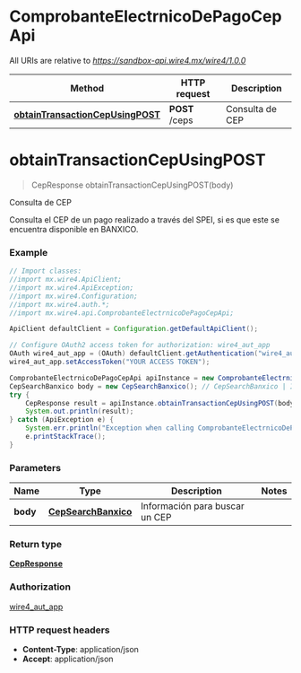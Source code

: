 # ComprobanteElectrnicoDePagoCepApi

All URIs are relative to *https://sandbox-api.wire4.mx/wire4/1.0.0*

Method | HTTP request | Description
------------- | ------------- | -------------
[**obtainTransactionCepUsingPOST**](ComprobanteElectrnicoDePagoCepApi.md#obtainTransactionCepUsingPOST) | **POST** /ceps | Consulta de CEP

<a name="obtainTransactionCepUsingPOST"></a>
# **obtainTransactionCepUsingPOST**
> CepResponse obtainTransactionCepUsingPOST(body)

Consulta de CEP

Consulta el CEP de un pago realizado a través del SPEI, si es que este se encuentra disponible en BANXICO.

### Example
```java
// Import classes:
//import mx.wire4.ApiClient;
//import mx.wire4.ApiException;
//import mx.wire4.Configuration;
//import mx.wire4.auth.*;
//import mx.wire4.api.ComprobanteElectrnicoDePagoCepApi;

ApiClient defaultClient = Configuration.getDefaultApiClient();

// Configure OAuth2 access token for authorization: wire4_aut_app
OAuth wire4_aut_app = (OAuth) defaultClient.getAuthentication("wire4_aut_app");
wire4_aut_app.setAccessToken("YOUR ACCESS TOKEN");

ComprobanteElectrnicoDePagoCepApi apiInstance = new ComprobanteElectrnicoDePagoCepApi();
CepSearchBanxico body = new CepSearchBanxico(); // CepSearchBanxico | Información para buscar un CEP
try {
    CepResponse result = apiInstance.obtainTransactionCepUsingPOST(body);
    System.out.println(result);
} catch (ApiException e) {
    System.err.println("Exception when calling ComprobanteElectrnicoDePagoCepApi#obtainTransactionCepUsingPOST");
    e.printStackTrace();
}
```

### Parameters

Name | Type | Description  | Notes
------------- | ------------- | ------------- | -------------
 **body** | [**CepSearchBanxico**](CepSearchBanxico.md)| Información para buscar un CEP |

### Return type

[**CepResponse**](CepResponse.md)

### Authorization

[wire4_aut_app](../README.md#wire4_aut_app)

### HTTP request headers

 - **Content-Type**: application/json
 - **Accept**: application/json

